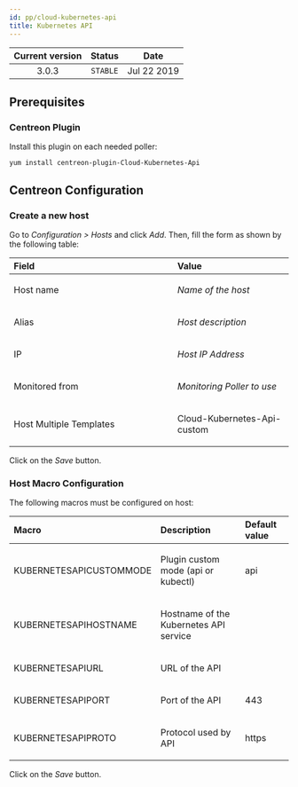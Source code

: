 ```yaml
---
id: pp/cloud-kubernetes-api
title: Kubernetes API
---
```


| Current version | Status | Date |
| :-: | :-: | :-: |
| 3.0.3 | `STABLE` | Jul 22 2019 |

## Prerequisites
### Centreon Plugin
Install this plugin on each needed poller:

    yum install centreon-plugin-Cloud-Kubernetes-Api

## Centreon Configuration
### Create a new host
Go to *Configuration &gt; Hosts* and click *Add*. Then, fill the form as
shown by the following table:

<table>
<colgroup>
<col width="58%" />
<col width="41%" />
</colgroup>
<thead>
<tr class="header">
<th align="left">Field</th>
<th align="left">Value</th>
</tr>
</thead>
<tbody>
<tr class="odd">
<td align="left"><p>Host name</p></td>
<td align="left"><p><em>Name of the host</em></p></td>
</tr>
<tr class="even">
<td align="left"><p>Alias</p></td>
<td align="left"><p><em>Host description</em></p></td>
</tr>
<tr class="odd">
<td align="left"><p>IP</p></td>
<td align="left"><p><em>Host IP Address</em></p></td>
</tr>
<tr class="even">
<td align="left"><p>Monitored from</p></td>
<td align="left"><p><em>Monitoring Poller to use</em></p></td>
</tr>
<tr class="odd">
<td align="left"><p>Host Multiple Templates</p></td>
<td align="left"><p>Cloud-Kubernetes-Api-custom</p></td>
</tr>
</tbody>
</table>

Click on the *Save* button.

### Host Macro Configuration
The following macros must be configured on host:

<table>
<colgroup>
<col width="23%" />
<col width="53%" />
<col width="24%" />
</colgroup>
<thead>
<tr class="header">
<th align="left">Macro</th>
<th align="left">Description</th>
<th align="left">Default value</th>
</tr>
</thead>
<tbody>

<tr class="even">
<td align="left"><p>KUBERNETESAPICUSTOMMODE</p></td>
<td align="left"><p>Plugin custom mode (api or kubectl)</p></td>
<td align="left"><p>api</p></td>
</tr>
<tr class="odd">
<td align="left"><p>KUBERNETESAPIHOSTNAME</p></td>
<td align="left"><p>Hostname of the Kubernetes API service</p></td>
<td align="left"><p></p></td>
</tr>
<tr class="even">
<td align="left"><p>KUBERNETESAPIURL</p></td>
<td align="left"><p>URL of the API</p></td>
<td align="left"><p></p></td>
</tr>
<tr class="odd">
<td align="left"><p>KUBERNETESAPIPORT</p></td>
<td align="left"><p>Port of the API</p></td>
<td align="left"><p>443</p></td>
</tr>
<tr class="even">
<td align="left"><p>KUBERNETESAPIPROTO</p></td>
<td align="left"><p>Protocol used by API</p></td>
<td align="left"><p>https</p></td>
</tr>
</tbody>
</table>

Click on the *Save* button.

